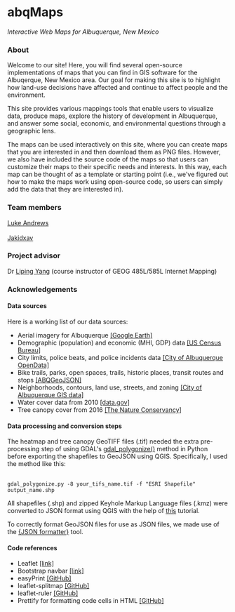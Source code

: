 # abqMaps
*Interactive Web Maps for Albuquerque, New Mexico*

### About
Welcome to our site! Here, you will find several open-source implementations of maps that you can find in GIS software for the Albuqerque, New Mexico area. Our goal for making this site is to highlight how land-use decisions have affected and continue to affect people and the environment.

This site provides various mappings tools that enable users to visualize data, produce maps, explore the history of development in Albuquerque, and answer some social, economic, and environmental questions through a geographic lens.

The maps can be used interactively on this site, where you can create maps that you are interested in and then download them as PNG files. However, we also have included the source code of the maps so that users can customize their maps to their specific needs and interests. In this way, each map can be thought of as a template or starting point (i.e., we've figured out how to make the maps work using open-source code, so users can simply add the data that they are interested in).
          
### Team members
<a href="https://github.com/liandrews" target="_blank">Luke Andrews</a><br><br>
<a href="https://github.com/Jakidxav" target="_blank">Jakidxav</a>

### Project advisor
Dr <a href="https://lipingyang.org" target="_blank">Liping Yang</a> (course instructor of GEOG 485L/585L Internet Mapping)

### Acknowledgements
#### Data sources
Here is a working list of our data sources:
- Aerial imagery for Albuquerque <a href="https://earth.google.com/web/@0,0,0a,22251752.77375655d,35y,0h,0t,0r" target="_blank">[Google Earth]</a>
- Demographic (population) and economic (MHI, GDP) data <a href="https://www.census.gov/data.html" target="_blank">[US Census Bureau]</a>
- City limits, police beats, and police incidents data <a href="https://opendata.cabq.gov/dataset/city-limits/resource/caabe2a0-a585-4bef-b68d-4743c17fb21c" target="_blank">[City of Albuquerque OpenData]</a>
- Bike trails, parks, open spaces, trails, historic places, transit routes and stops <a href="https://github.com/ABQOpenData/ABQGeoJSON" target="_blank">[ABQGeoJSON]</a>
- Neighborhoods, contours, land use, streets, and zoning <a href="https://www.cabq.gov/gis/geographic-information-systems-data" target="_blank">[City of Albuquerque GIS data]</a>
- Water cover data from 2010 <a href="https://catalog.data.gov/dataset/2010-bernalillo-county-nm-current-area-hydrography" target="_blank">[data.gov]</a>
- Tree canopy cover from 2016 <a href="https://www.nmconservation.org/field-notes/2018/11/8/seeing-the-city-for-the-trees-albuquerques-urban-forest" target="_blank">[The Nature Conservancy]</a>

#### Data processing and conversion steps
The heatmap and tree canopy GeoTIFF files (.tif) needed the extra pre-processing step of using GDAL's <a href="https://gdal.org/programs/gdal_polygonize.html" target="_blank">gdal_polygonize()</a> method in Python before exporting the shapefiles to GeoJSON using QGIS. Specifically, I used the method like this: <br><br>
<code>
gdal_polygonize.py -8 your_tifs_name.tif -f "ESRI Shapefile" output_name.shp
</code>

All shapefiles (.shp) and zipped Keyhole Markup Language files (.kmz) were converted to JSON format using QGIS with the help of <a href="https://gist.github.com/YKCzoli/b7f5ff0e0f641faba0f47fa5d16c4d8d" target="_blank">this</a> tutorial.

To correctly format GeoJSON files for use as JSON files, we made use of the <a href="https://jsonformatter.org/" target="_blank">{JSON formatter}</a> tool.

#### Code references
- Leaflet <a href="https://leafletjs.com/" target="_blank">[link]</a>
- Bootstrap navbar <a href="https://getbootstrap.com/docs/4.6/components/navbar/" target="_blank">[link]</a>
- easyPrint <a href="https://github.com/rowanwins/leaflet-easyPrint" target="_blank">[GitHub]</a>
- leaflet-splitmap <a href="https://github.com/QuantStack/leaflet-splitmap" target="_blank">[GitHub]</a>
- leaflet-ruler <a href="https://github.com/gokertanrisever/leaflet-ruler" target="_blank">[GitHub]</a>
- Prettify for formatting code cells in HTML <a href="https://github.com/googlearchive/code-prettify" target="_blank">[GitHub]</a>
